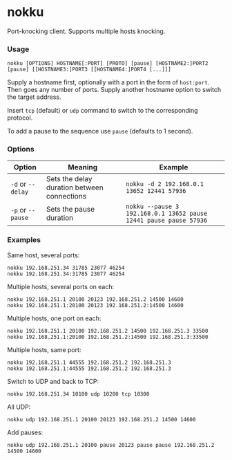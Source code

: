 # nokku
Port-knocking client. Supports multiple hosts knocking.

### Usage

    nokku [OPTIONS] HOSTNAME[:PORT] [PROTO] [pause] [HOSTNAME2:]PORT2 [pause] [[HOSTNAME3:]PORT3 [[HOSTNAME4:]PORT4 [...]]]
    
Supply a hostname first, optionally with a port in the form of `host:port`. 
Then goes any number of ports. Supply another hostname option to switch the target address.

Insert `tcp` (default) or `udp` command to switch to the corresponding protocol.

To add a pause to the sequence use `pause` (defaults to 1 second).

### Options

| Option | Meaning | Example |
| --- | --- | --- |
| `-d` or `--delay` | Sets the delay duration between connections | `nokku -d 2 192.168.0.1 13652 12441 57936` |
| `-p` or `--pause` | Sets the pause duration | `nokku --pause 3 192.168.0.1 13652 pause 12441 pause pause 57936` |

### Examples

Same host, several ports:

    nokku 192.168.251.34 31785 23077 46254
    nokku 192.168.251.34:31785 23077 46254

Multiple hosts, several ports on each:

    nokku 192.168.251.1 20100 20123 192.168.251.2 14500 14600
    nokku 192.168.251.1:20100 20123 192.168.251.2:14500 14600

Multiple hosts, one port on each:

    nokku 192.168.251.1 20100 192.168.251.2 14500 192.168.251.3 33500
    nokku 192.168.251.1:20100 192.168.251.2:14500 192.168.251.3:33500
    
Multiple hosts, same port:

    nokku 192.168.251.1 44555 192.168.251.2 192.168.251.3
    nokku 192.168.251.1:44555 192.168.251.2 192.168.251.3
    
Switch to UDP and back to TCP:

    nokku 192.168.251.34 10100 udp 10200 tcp 10300
    
All UDP:

    nokku udp 192.168.251.1 20100 20123 192.168.251.2 14500 14600
    
Add pauses:

    nokku udp 192.168.251.1 20100 pause 20123 pause pause 192.168.251.2 14500 14600